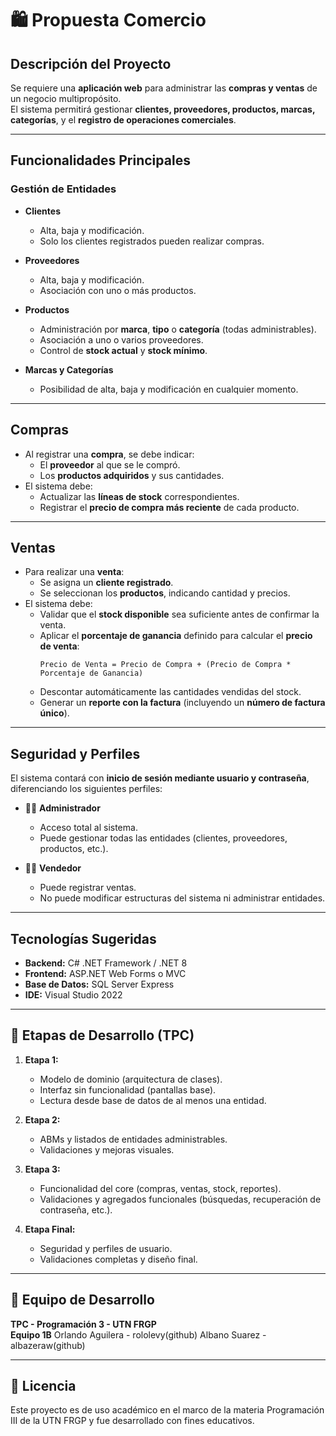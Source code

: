 # 🛍️ Propuesta Comercio

## Descripción del Proyecto

Se requiere una **aplicación web** para administrar las **compras y ventas** de un negocio multipropósito.  
El sistema permitirá gestionar **clientes, proveedores, productos, marcas, categorías**, y el **registro de operaciones comerciales**.

---

## Funcionalidades Principales

### Gestión de Entidades
- **Clientes**  
  - Alta, baja y modificación.  
  - Solo los clientes registrados pueden realizar compras.

- **Proveedores**  
  - Alta, baja y modificación.  
  - Asociación con uno o más productos.

- **Productos**  
  - Administración por **marca**, **tipo** o **categoría** (todas administrables).  
  - Asociación a uno o varios proveedores.  
  - Control de **stock actual** y **stock mínimo**.

- **Marcas y Categorías**  
  - Posibilidad de alta, baja y modificación en cualquier momento.

---

## Compras

- Al registrar una **compra**, se debe indicar:
  - El **proveedor** al que se le compró.  
  - Los **productos adquiridos** y sus cantidades.  
- El sistema debe:
  - Actualizar las **líneas de stock** correspondientes.  
  - Registrar el **precio de compra más reciente** de cada producto.

---

## Ventas

- Para realizar una **venta**:
  - Se asigna un **cliente registrado**.  
  - Se seleccionan los **productos**, indicando cantidad y precios.  
- El sistema debe:
  - Validar que el **stock disponible** sea suficiente antes de confirmar la venta.  
  - Aplicar el **porcentaje de ganancia** definido para calcular el **precio de venta**:
    ```
    Precio de Venta = Precio de Compra + (Precio de Compra * Porcentaje de Ganancia)
    ```
  - Descontar automáticamente las cantidades vendidas del stock.  
  - Generar un **reporte con la factura** (incluyendo un **número de factura único**).

---

## Seguridad y Perfiles

El sistema contará con **inicio de sesión mediante usuario y contraseña**, diferenciando los siguientes perfiles:

- 👨‍💼 **Administrador**
  - Acceso total al sistema.
  - Puede gestionar todas las entidades (clientes, proveedores, productos, etc.).

- 👨‍💼 **Vendedor**
  - Puede registrar ventas.
  - No puede modificar estructuras del sistema ni administrar entidades.

---

## Tecnologías Sugeridas

- **Backend:** C# .NET Framework / .NET 8  
- **Frontend:** ASP.NET Web Forms o MVC  
- **Base de Datos:** SQL Server Express  
- **IDE:** Visual Studio 2022  

---

## 📅 Etapas de Desarrollo (TPC)

1. **Etapa 1:**  
   - Modelo de dominio (arquitectura de clases).  
   - Interfaz sin funcionalidad (pantallas base).  
   - Lectura desde base de datos de al menos una entidad.  

2. **Etapa 2:**  
   - ABMs y listados de entidades administrables.  
   - Validaciones y mejoras visuales.  

3. **Etapa 3:**  
   - Funcionalidad del core (compras, ventas, stock, reportes).  
   - Validaciones y agregados funcionales (búsquedas, recuperación de contraseña, etc.).  

4. **Etapa Final:**  
   - Seguridad y perfiles de usuario.  
   - Validaciones completas y diseño final.  

---

## 👥 Equipo de Desarrollo

**TPC - Programación 3 - UTN FRGP**  
**Equipo 1B**
Orlando Aguilera - rololevy(github)
Albano Suarez - albazeraw(github)

---

## 📄 Licencia

Este proyecto es de uso académico en el marco de la materia Programación III de la UTN FRGP y fue desarrollado con fines educativos.
